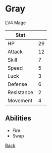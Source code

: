 # Gray

LV4 Mage

| Stat       | <!-- --> |
| ---------- | -------- |
| HP         | 29       |
| Attack     | 12       |
| Skill      | 7        |
| Speed      | 5        |
| Luck       | 3        |
| Defense    | 6        |
| Resistance | 2        |
| Movement   | 4        |

## Abilities

- Fire
- Swap

[Back](../README.md)
